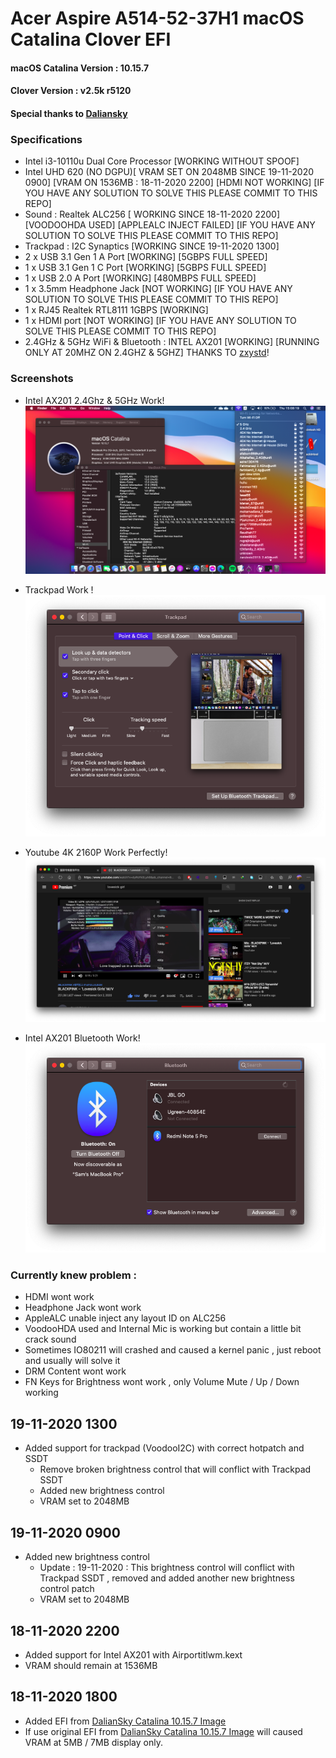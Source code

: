 # Acer Aspire A514-52-37H1 macOS Catalina Clover EFI

#### macOS Catalina Version : 10.15.7
#### Clover Version : v2.5k r5120
#### Special thanks to [Daliansky](https://github.com/daliansky)

### Specifications
- Intel i3-10110u Dual Core Processor [WORKING WITHOUT SPOOF]
- Intel UHD 620 (NO DGPU)[ VRAM SET ON 2048MB SINCE 19-11-2020 0900] [VRAM ON 1536MB : 18-11-2020 2200] [HDMI NOT WORKING] [IF YOU HAVE ANY SOLUTION TO SOLVE THIS PLEASE COMMIT TO THIS REPO]
- Sound : Realtek ALC256 [ WORKING SINCE 18-11-2020 2200] [VOODOOHDA USED] [APPLEALC INJECT FAILED] [IF YOU HAVE ANY SOLUTION TO SOLVE THIS PLEASE COMMIT TO THIS REPO]
- Trackpad : I2C Synaptics [WORKING SINCE 19-11-2020 1300]
- 2 x USB 3.1 Gen 1 A Port [WORKING] [5GBPS FULL SPEED]
- 1 x USB 3.1 Gen 1 C Port [WORKING] [5GBPS FULL SPEED]
- 1 x USB 2.0 A Port [WORKING] [480MBPS FULL SPEED]
- 1 x 3.5mm Headphone Jack [NOT WORKING] [IF YOU HAVE ANY SOLUTION TO SOLVE THIS PLEASE COMMIT TO THIS REPO]
- 1 x RJ45 Realtek RTL8111 1GBPS [WORKING]
- 1 x HDMI port [NOT WORKING] [IF YOU HAVE ANY SOLUTION TO SOLVE THIS PLEASE COMMIT TO THIS REPO]
- 2.4GHz & 5GHz WiFi & Bluetooth : INTEL AX201 [WORKING] [RUNNING ONLY AT 20MHZ ON 2.4GHZ & 5GHZ] THANKS TO [zxystd](https://github.com/zxystd)!

### Screenshots 
- Intel AX201 2.4Ghz & 5GHz Work!
![image](https://raw.githubusercontent.com/samleong123/Acer-Aspire-A514-52-37H1-macOS-Catalina-Clover-EFI/main/Screenshots/Screenshot%202020-11-19%20at%203.08.20%20PM.png)

- Trackpad Work !
![image](https://raw.githubusercontent.com/samleong123/Acer-Aspire-A514-52-37H1-macOS-Catalina-Clover-EFI/main/Screenshots/Screenshot%202020-11-19%20at%203.08.45%20PM.png)

- Youtube 4K 2160P Work Perfectly!
![image](https://raw.githubusercontent.com/samleong123/Acer-Aspire-A514-52-37H1-macOS-Catalina-Clover-EFI/main/Screenshots/Screenshot%202020-11-19%20at%203.09.50%20PM.png)

- Intel AX201 Bluetooth Work!
![image](https://raw.githubusercontent.com/samleong123/Acer-Aspire-A514-52-37H1-macOS-Catalina-Clover-EFI/main/Screenshots/Screenshot%202020-11-19%20at%203.13.41%20PM.png)

### Currently knew problem : 
- HDMI wont work
- Headphone Jack wont work
- AppleALC unable inject any layout ID on ALC256
- VoodooHDA used and Internal Mic is working but contain a little bit crack sound
- Sometimes IO80211 will crashed and caused a kernel panic , just reboot and usually will solve it
- DRM Content wont work
- FN Keys for Brightness wont work , only Volume Mute / Up / Down working


## 19-11-2020 1300
- Added support for trackpad (VoodooI2C) with correct hotpatch and SSDT
    - Remove broken brightness control that will conflict with Trackpad SSDT
    - Added new brightness control 
    - VRAM set to 2048MB

## 19-11-2020 0900
- Added new brightness control
  - Update : 19-11-2020 : This brightness control will conflict with Trackpad SSDT , removed and added another new brightness control patch
  - VRAM set to 2048MB

## 18-11-2020 2200
- Added support for Intel AX201 with Airportitlwm.kext
- VRAM should remain at 1536MB

## 18-11-2020 1800
- Added EFI from [DalianSky Catalina 10.15.7 Image](http://blog.daliansky.net/macOS-Catalina-10.15.7-19H2-Release-version-with-Clover-5122-original-image-Double-EFI-Version-UEFI-and-MBR.html)
- If use original EFI from [DalianSky Catalina 10.15.7 Image](http://blog.daliansky.net/macOS-Catalina-10.15.7-19H2-Release-version-with-Clover-5122-original-image-Double-EFI-Version-UEFI-and-MBR.html) will caused VRAM at 5MB / 7MB display only.
